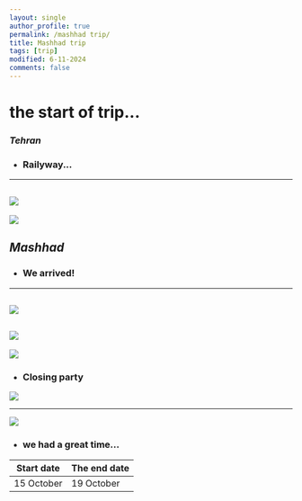 ```yaml
---
layout: single
author_profile: true
permalink: /mashhad trip/
title: Mashhad trip
tags: [trip]
modified: 6-11-2024
comments: false
---
```



# the start of trip...
### *Tehran*
- ### Railyway...
---
![](assets/images/IMG_20241015_204151.jpg)
---
![](assets/images/IMG_20241015_212819.jpg)


## *Mashhad*
- ### We arrived!
---
![](assets/images/IMG_20241016_104629.jpg)
---
![](assets/images/IMG_20241017_174933.jpg)
---
![](assets/images/IMG_20241017_182149.jpg)

- ### Closing party
![](assets/images/IMG_20241018_162259.jpg)

---

![](assets/images/IMG_20241019_083209.jpg)
- ### we had a great time...

|    Start date      | The end date  |
|--------------------|---------------|
|    15 October      |  19 October   |
